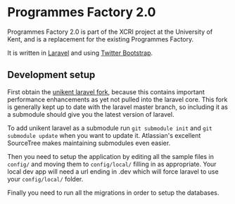# Programmes Factory 2.0

Programmes Factory 2.0 is part of the XCRI project at the University of Kent, and is a replacement for the existing Programmes Factory.

It is written in [Laravel](http://laravel.com) and using [Twitter Bootstrap](http://twitter.github.com/bootstrap/).

## Development setup

First obtain the [unikent laravel fork](https://github.com/unikent/laravel.git), because this contains important performance enhancements as yet not pulled into the laravel core. This fork is generally kept up to date with the laravel master branch, so including it as a submodule should give you the latest version of laravel.

To add unikent laravel as a submodule run `git submodule init` and `git submodule update` when you want to update it. Atlassian's excellent SourceTree makes maintaining submodules even easier.

Then you need to setup the application by editing all the sample files in `config/` and moving them to `config/local/` filling in as appropriate. Your local dev app will need a url ending in .dev which will force laravel to use your `config/local/` folder.

Finally you need to run all the migrations in order to setup the databases.